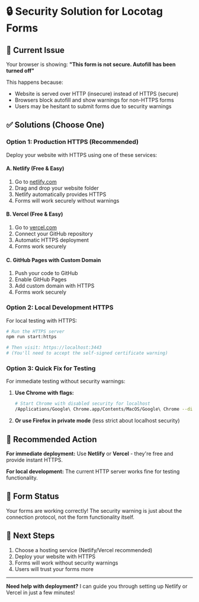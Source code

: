 # 🔒 Security Solution for Locotag Forms

## 🚨 **Current Issue**
Your browser is showing: **"This form is not secure. Autofill has been turned off"**

This happens because:
- Website is served over HTTP (insecure) instead of HTTPS (secure)
- Browsers block autofill and show warnings for non-HTTPS forms
- Users may be hesitant to submit forms due to security warnings

## ✅ **Solutions (Choose One)**

### **Option 1: Production HTTPS (Recommended)**
Deploy your website with HTTPS using one of these services:

#### **A. Netlify (Free & Easy)**
1. Go to [netlify.com](https://netlify.com)
2. Drag and drop your website folder
3. Netlify automatically provides HTTPS
4. Forms will work securely without warnings

#### **B. Vercel (Free & Easy)**
1. Go to [vercel.com](https://vercel.com)
2. Connect your GitHub repository
3. Automatic HTTPS deployment
4. Forms work securely

#### **C. GitHub Pages with Custom Domain**
1. Push your code to GitHub
2. Enable GitHub Pages
3. Add custom domain with HTTPS
4. Forms work securely

### **Option 2: Local Development HTTPS**
For local testing with HTTPS:

```bash
# Run the HTTPS server
npm run start:https

# Then visit: https://localhost:3443
# (You'll need to accept the self-signed certificate warning)
```

### **Option 3: Quick Fix for Testing**
For immediate testing without security warnings:

1. **Use Chrome with flags:**
   ```bash
   # Start Chrome with disabled security for localhost
   /Applications/Google\ Chrome.app/Contents/MacOS/Google\ Chrome --disable-web-security --user-data-dir=/tmp/chrome_dev_test
   ```

2. **Or use Firefox in private mode** (less strict about localhost security)

## 🎯 **Recommended Action**

**For immediate deployment:** Use **Netlify** or **Vercel** - they're free and provide instant HTTPS.

**For local development:** The current HTTP server works fine for testing functionality.

## 📧 **Form Status**
Your forms are working correctly! The security warning is just about the connection protocol, not the form functionality itself.

## 🚀 **Next Steps**
1. Choose a hosting service (Netlify/Vercel recommended)
2. Deploy your website with HTTPS
3. Forms will work without security warnings
4. Users will trust your forms more

---

**Need help with deployment?** I can guide you through setting up Netlify or Vercel in just a few minutes!
